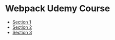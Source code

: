 # Webpack Udemy Course

- [Section 1](https://github.com/shunwitter/webpack_course/blob/master/courses/section_1.md)
- [Section 2](https://github.com/shunwitter/webpack_course/blob/master/courses/section_2.md)
- [Section 3](https://github.com/shunwitter/webpack_course/blob/master/courses/section_3.md)
